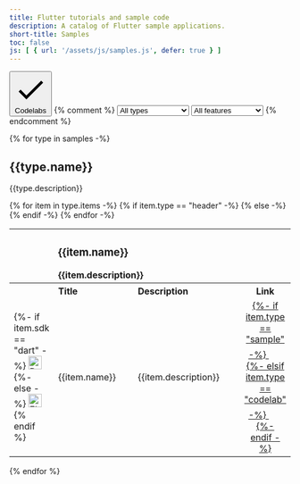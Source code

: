 ```yaml
---
title: Flutter tutorials and sample code
description: A catalog of Flutter sample applications.
short-title: Samples
toc: false
js: [ { url: '/assets/js/samples.js', defer: true } ]
---
```


<div id="samples-filters" class="dropdown-group">
    <button class="chip filter-chip" data-filter="isCodelab" role="checkbox" aria-checked="false" aria-label="Show only Codelabs.">
      <svg class="chip-icon leading-icon" viewBox="0 0 18 18" aria-hidden="true">
        <path d="M6.75012 12.1274L3.62262 8.99988L2.55762 10.0574L6.75012 14.2499L15.7501 5.24988L14.6926 4.19238L6.75012 12.1274Z"></path>
      </svg>
      <span class="label">Codelabs</span>
    </button>
    {% comment %}
    <select class='dropdown-select' name="type" id="type">
        <option value="codelabs">All types</option>
        <option value="codelabs">Codelab</option>
        <option value="samples">Sample code</option>
        <option value="recipes">Cookbook recipes</option>
    </select>
    <select class='dropdown-select' name="feature" id="type">
        <option value="codelabs">All features</option>
        <option value="codelabs">Animations</option>
        <option value="samples">Layout</option>
        <option value="recipes">Cookbook recipes</option>
    </select>
    {% endcomment %}
</div>

<section id="all-samples-tables">

{% for type in samples -%}
    <h2>{{type.name}}</h2>
    <p>{{type.description}}</p>
        <table class="samples-table table" style="border-bottom:1px #DADCE0 solid;">
            {% for item in type.items -%}
                {% if item.type == "header" -%}
                    <tr class="tr-main-head" style="text-align: left">
                        <th></th>
                        <th colspan="3">
                            <h3>{{item.name}}</h3>
                            <label>{{item.description}}</label>
                        </th>
                    </tr>
                    <tr class="tr-sub-head" style="text-align: left">
                        <th style="width: 5%"></th>
                        <th style="width: 30%">Title</th>
                        <th style="width: 40%">Description</th>
                        <th align="center" style="width: 10%">Link</th>
                    </tr>
                {% else -%}
                    <tr id="{{item.name}}">
                        <td>
                            {%- if item.sdk == "dart" -%}
                                <img src='/assets/images/branding/dart/64.png' alt="Dart icon" width="24px"/>
                            {%- else -%}
                                <img src='/assets/images/branding/flutter/icon/1080.png' alt="Flutter icon" width="24px"/>
                            {% endif %}
                        </td>
                        <td>
                            <p>{{item.name}}</p>
                        </td>
                        <td>
                            <p>{{item.description}}</p>
                        </td>
                        <td align="center">
                            <a class="td-icon" href="{{item.source-link.url}}" target="_blank" rel="noopener" title="{{item.source-link.label}}">
                            {%- if item.type == "sample" -%}
                            <svg width="24px" height="24px"><use href="/assets/images/social/github.svg#github"></use></svg>
                            {%- elsif item.type == "codelab" -%}
                                <svg width="24px" height="24px"><use href="/assets/images/social/google-developers.svg#google-developers"></use></svg>
                            {%- endif -%}
                            </a>
                        </td>
                    </tr>
               {% endif -%}
            {% endfor -%}
        </table>

{% endfor %}
</section>
